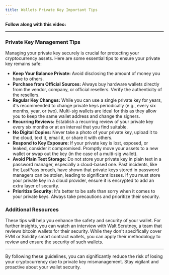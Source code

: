 ```yaml
---
title: Wallets Private Key Important Tips
---
```


**Follow along with this video:**

---

### Private Key Management Tips

Managing your private key securely is crucial for protecting your cryptocurrency assets. Here are some essential tips to ensure your private key remains safe:

- **Keep Your Balance Private:** Avoid disclosing the amount of money you have to others.
- **Purchase from Official Sources:** Always buy hardware wallets directly from the vendor, company, or official resellers. Verify the authenticity of the resellers.
- **Regular Key Changes:** While you can use a single private key for years, it's recommended to change private keys periodically (e.g., every six months, year, or two). Multi-sig wallets are ideal for this as they allow you to keep the same wallet address and change the signers.
- **Recurring Reviews:** Establish a recurring review of your private key every six months or at an interval that you find suitable.
- **No Digital Copies:** Never take a photo of your private key, upload it to the cloud, text it, email it, or share it with others.
- **Respond to Key Exposure:** If your private key is lost, exposed, or leaked, consider it compromised. Promptly move your assets to a new wallet or swap out the key (in the case of a multi-sig wallet).
- **Avoid Plain Text Storage:** Do not store your private key in plain text in a password manager, especially a cloud-based one. Past incidents, like the LastPass breach, have shown that private keys stored in password managers can be stolen, leading to significant losses. If you must store your private key in a cloud provider, ensure it is encrypted to add an extra layer of security.
- **Prioritize Security:** It's better to be safe than sorry when it comes to your private keys. Always take precautions and prioritize their security.

### Additional Resources

These tips will help you enhance the safety and security of your wallet. For further insights, you can watch an interview with Walt Scrutney, a team that reviews bitcoin wallets for their security. While they don't specifically cover EVM or Solidity smart contract wallets, you can apply their methodology to review and ensure the security of such wallets.

---

By following these guidelines, you can significantly reduce the risk of losing your cryptocurrency due to private key mismanagement. Stay vigilant and proactive about your wallet security.
